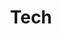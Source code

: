 ---
# Featured tags need to have either the `list` or `grid` layout (PRO only).
layout: list
type: category

# The title of the tag's page.
title: Tech
# The name of the tag, used in a post's front matter (e.g. tags: [<slug>]).
slug: tech

sidebar: true
order: 2

# (Optional) Write a short (~150 characters) description of this featured tag.
description: >
  **Tech 관련 글**을 모아놓은 공간

# (Optional) You can disable grouping posts by date.
# no_groups: true

# Exclude this example category from the sitemap.
# DON'T USE THIS SETTING IN YOUR CATEGORIES!
---